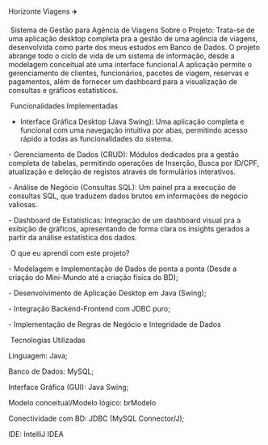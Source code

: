 Horizonte Viagens ✈️

&nbsp;Sistema de Gestão para Agência de Viagens
Sobre o Projeto:
Trata-se de uma aplicação desktop completa pra a gestão de uma agência de viagens, desenvolvida como parte dos meus estudos em Banco de Dados. O projeto abrange todo o ciclo de vida de um sistema de informação, desde a modelagem conceitual até uma interface funcional.A aplicação permite o gerenciamento de clientes, funcionários, pacotes de viagem, reservas e pagamentos, além de fornecer um dashboard para a visualização de consultas e gráficos estatísticos.

&nbsp;Funcionalidades Implementadas
- Interface Gráfica Desktop (Java Swing): Uma aplicação completa e funcional com uma navegação intuitiva por abas, permitindo acesso rápido a todas as funcionalidades do sistema.

\- Gerenciamento de Dados (CRUD): Módulos dedicados pra a gestão completa de tabelas, permitindo operações de Inserção, Busca por ID/CPF, atualização e deleção de registos através de formulários interativos.

\- Análise de Negócio (Consultas SQL): Um painel pra a execução de consultas SQL, que traduzem dados brutos em informações de negócio valiosas.

\- Dashboard de Estatísticas: Integração de um dashboard visual pra a exibição de gráficos, apresentando de forma clara os insights gerados a partir da análise estatística dos dados.

&nbsp;O que eu aprendi com este projeto?

\- Modelagem e Implementação de Dados de ponta a ponta (Desde a criação do Mini-Mundo até a criação física do BD);

\- Desenvolvimento de Aplicação Desktop em Java (Swing);

\- Integração Backend-Frontend com JDBC puro;

\- Implementação de Regras de Negócio e Integridade de Dados

&nbsp;Tecnologias Utilizadas

Linguagem: Java;

Banco de Dados: MySQL;

Interface Gráfica (GUI): Java Swing;

 Modelo conceitual/Modelo lógico: brModelo

Conectividade com BD: JDBC (MySQL Connector/J);

IDE: IntelliJ IDEA

